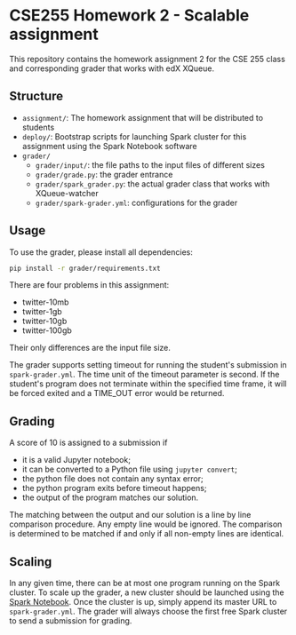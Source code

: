 # CSE255 Homework 2 - Scalable assignment

This repository contains the homework assignment 2 for the CSE 255 class and corresponding grader that works with edX XQueue.

## Structure

* `assignment/`: The homework assignment that will be distributed to students
* `deploy/`: Bootstrap scripts for launching Spark cluster for this assignment using the Spark Notebook software
* `grader/`
    - `grader/input/`: the file paths to the input files of different sizes
    - `grader/grade.py`: the grader entrance
    - `grader/spark_grader.py`: the actual grader class that works with XQueue-watcher
    - `grader/spark-grader.yml`: configurations for the grader

## Usage

To use the grader, please install all dependencies:

```bash
pip install -r grader/requirements.txt
```

There are four problems in this assignment:

* twitter-10mb
* twitter-1gb
* twitter-10gb
* twitter-100gb

Their only differences are the input file size.

The grader supports setting timeout for running the student's submission
in `spark-grader.yml`.
The time unit of the timeout parameter is second.
If the student's program does not terminate within the specified time frame,
it will be forced exited and a TIME_OUT error would be returned.


## Grading

A score of 10 is assigned to a submission if

* it is a valid Jupyter notebook;
* it can be converted to a Python file using `jupyter convert`;
* the python file does not contain any syntax error;
* the python program exits before timeout happens;
* the output of the program matches our solution.

The matching between the output and our solution is
a line by line comparison procedure.
Any empty line would be ignored.
The comparison is determined to be matched if and only if all non-empty lines are identical.


## Scaling

In any given time, there can be at most one program running on the Spark cluster.
To scale up the grader, a new cluster should be launched using
the [Spark Notebook](https://github.com/mas-dse/spark-notebook).
Once the cluster is up, simply append its master URL to `spark-grader.yml`.
The grader will always choose the first free Spark cluster to send a submission
for grading.
